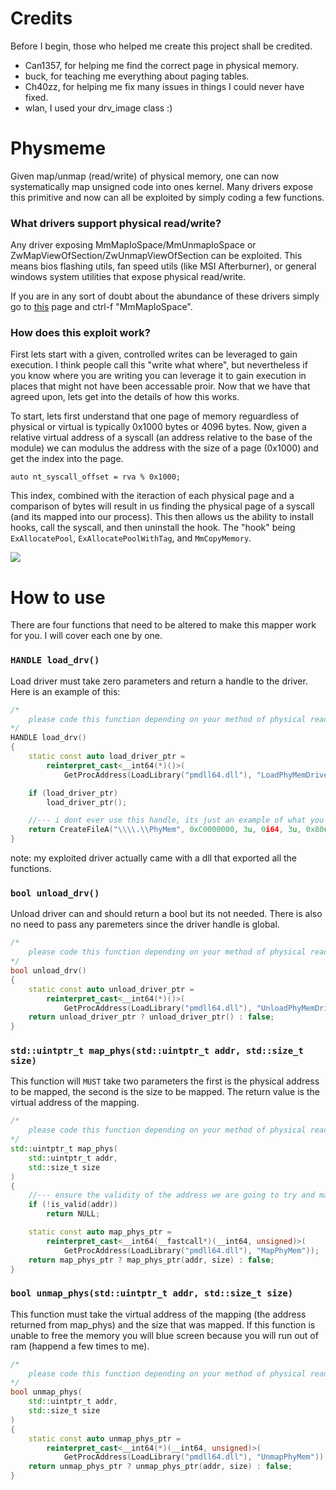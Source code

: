 # Credits

Before I begin, those who helped me create this project shall be credited.

- Can1357, for helping me find the correct page in physical memory.
- buck, for teaching me everything about paging tables.
- Ch40zz, for helping me fix many issues in things I could never have fixed.
- wlan, I used your drv_image class :)

# Physmeme

Given map/unmap (read/write) of physical memory, one can now systematically map unsigned code into ones kernel.
Many drivers expose this primitive and now can all be exploited by simply coding a few functions.

### What drivers support physical read/write?

Any driver exposing MmMapIoSpace/MmUnmapIoSpace or ZwMapViewOfSection/ZwUnmapViewOfSection can be exploited. This means bios flashing utils, fan speed utils
(like MSI Afterburner), or general windows system utilities that expose physical read/write. 

If you are in any sort of doubt about the abundance of these drivers simply go to 
<a href="https://www.unknowncheats.me/forum/anti-cheat-bypass/334557-vulnerable-driver-megathread.html">this</a> page and ctrl-f "MmMapIoSpace".

### How does this exploit work?

First lets start with a given, controlled writes can be leveraged to gain execution. I think people call this "write what where", but nevertheless if you
know where you are writing you can leverage it to gain execution in places that might not have been accessable proir. Now that we have that agreed upon, lets get into the details of how this works.

To start, lets first understand that one page of memory reguardless of physical or virtual is typically 0x1000 bytes or 4096 bytes. Now, given a relative virtual address of a syscall
(an address relative to the base of the module) we can modulus the address with the size of a page (0x1000) and get the index into the page. 

```
auto nt_syscall_offset = rva % 0x1000;
```

This index, combined with the iteraction of each physical page and a comparison of bytes will result in us finding the physical page of a syscall (and its mapped into our process).
This then allows us the ability to install hooks, call the syscall, and then uninstall the hook. The "hook" being `ExAllocatePool`, `ExAllocatePoolWithTag`, and `MmCopyMemory`.

<img src="https://cdn.discordapp.com/attachments/687446832175251502/701355063939039292/unknown.png"/>

# How to use

There are four functions that need to be altered to make this mapper work for you. I will cover each one by one.

### `HANDLE load_drv()`
Load driver must take zero parameters and return a handle to the driver. Here is an example of this:

```cpp
/*
	please code this function depending on your method of physical read/write.
*/
HANDLE load_drv()
{
	static const auto load_driver_ptr = 
		reinterpret_cast<__int64(*)()>(
			GetProcAddress(LoadLibrary("pmdll64.dll"), "LoadPhyMemDriver"));

	if (load_driver_ptr)
		load_driver_ptr();

	//--- i dont ever use this handle, its just an example of what you should do.
	return CreateFileA("\\\\.\\PhyMem", 0xC0000000, 3u, 0i64, 3u, 0x80u, 0i64);
}
```

note: my exploited driver actually came with a dll that exported all the functions.

### `bool unload_drv()`
Unload driver can and should return a bool but its not needed. There is also no need to pass any paremeters since the driver handle is global.

```cpp
/*
	please code this function depending on your method of physical read/write.
*/
bool unload_drv()
{
	static const auto unload_driver_ptr = 
		reinterpret_cast<__int64(*)()>(
			GetProcAddress(LoadLibrary("pmdll64.dll"), "UnloadPhyMemDriver"));
	return unload_driver_ptr ? unload_driver_ptr() : false;
}
```

### `std::uintptr_t map_phys(std::uintptr_t addr, std::size_t size)`

This function will `MUST` take two parameters the first is the physical address to be mapped, the second is the size to be mapped. The return
value is the virtual address of the mapping.

```cpp
/*
	please code this function depending on your method of physical read/write.
*/
std::uintptr_t map_phys(
	std::uintptr_t addr,
	std::size_t size
)
{
	//--- ensure the validity of the address we are going to try and map
	if (!is_valid(addr))
		return NULL;

	static const auto map_phys_ptr = 
		reinterpret_cast<__int64(__fastcall*)(__int64, unsigned)>(
			GetProcAddress(LoadLibrary("pmdll64.dll"), "MapPhyMem"));
	return map_phys_ptr ? map_phys_ptr(addr, size) : false;
}
```

### `bool unmap_phys(std::uintptr_t addr, std::size_t size)`

This function must take the virtual address of the mapping (the address returned from map_phys) and the size that was mapped. If this function is unable to free the memory
you will blue screen because you will run out of ram (happend a few times to me).

```cpp
/*
	please code this function depending on your method of physical read/write.
*/
bool unmap_phys(
	std::uintptr_t addr,
	std::size_t size
) 
{
	static const auto unmap_phys_ptr = 
		reinterpret_cast<__int64(*)(__int64, unsigned)>(
			GetProcAddress(LoadLibrary("pmdll64.dll"), "UnmapPhyMem"));
	return unmap_phys_ptr ? unmap_phys_ptr(addr, size) : false;
}
```
